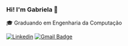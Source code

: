 ### Hi! I'm Gabriela 👋

:mortar_board: Graduando em Engenharia da Computação

[![Linkedin](https://img.shields.io/badge/Gabriela-0077B5?style=for-the-badge&logo=linkedin&logoColor=white)](https://www.linkedin.com/in/gabriela-campos-gama-0671ba173/)
[![Gmail Badge](https://img.shields.io/badge/-camposgamagabriela@gmail.com-D14836?style=for-the-badge&logo=gmail&logoColor=white&link=mailto:camposgamagabriela@gmail.com)](mailto:camposgamagabriela@gmail.com)

<!-- [![Top Langs](https://github-readme-stats.vercel.app/api/top-langs/?username=gabicgama&layout=compact&theme=dark)](https://github.com/anuraghazra/github-readme-stats) -->
 
<!-- [![Outlook](https://img.shields.io/badge/gabycgama@hotmail.com-0078D4?style=for-the-badge&logo=microsoft-outlook&logoColor=white&link=mailto:gabycgama@hotmail.com)](mailto:gabycgama@hotmail.com) -->
<!-- ![YOUR github stats](https://github-readme-stats.vercel.app/api?username=gabicgama) -->
